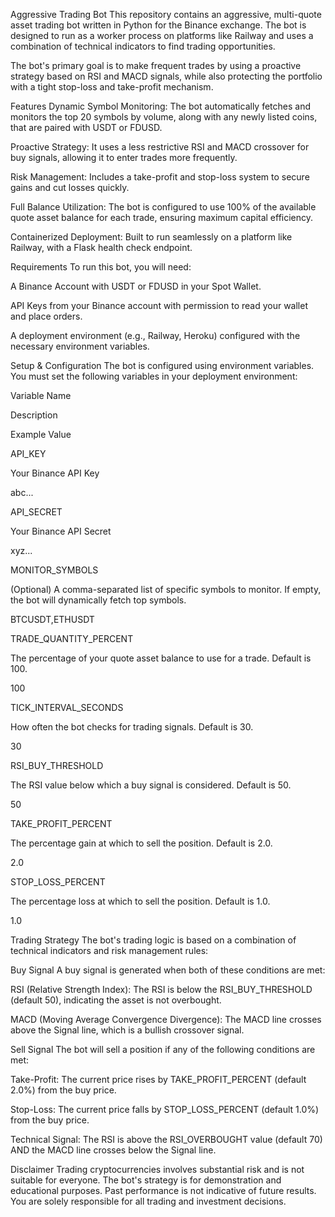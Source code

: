 Aggressive Trading Bot
This repository contains an aggressive, multi-quote asset trading bot written in Python for the Binance exchange. The bot is designed to run as a worker process on platforms like Railway and uses a combination of technical indicators to find trading opportunities.

The bot's primary goal is to make frequent trades by using a proactive strategy based on RSI and MACD signals, while also protecting the portfolio with a tight stop-loss and take-profit mechanism.

Features
Dynamic Symbol Monitoring: The bot automatically fetches and monitors the top 20 symbols by volume, along with any newly listed coins, that are paired with USDT or FDUSD.

Proactive Strategy: It uses a less restrictive RSI and MACD crossover for buy signals, allowing it to enter trades more frequently.

Risk Management: Includes a take-profit and stop-loss system to secure gains and cut losses quickly.

Full Balance Utilization: The bot is configured to use 100% of the available quote asset balance for each trade, ensuring maximum capital efficiency.

Containerized Deployment: Built to run seamlessly on a platform like Railway, with a Flask health check endpoint.

Requirements
To run this bot, you will need:

A Binance Account with USDT or FDUSD in your Spot Wallet.

API Keys from your Binance account with permission to read your wallet and place orders.

A deployment environment (e.g., Railway, Heroku) configured with the necessary environment variables.

Setup & Configuration
The bot is configured using environment variables. You must set the following variables in your deployment environment:

Variable Name

Description

Example Value

API_KEY

Your Binance API Key

abc...

API_SECRET

Your Binance API Secret

xyz...

MONITOR_SYMBOLS

(Optional) A comma-separated list of specific symbols to monitor. If empty, the bot will dynamically fetch top symbols.

BTCUSDT,ETHUSDT

TRADE_QUANTITY_PERCENT

The percentage of your quote asset balance to use for a trade. Default is 100.

100

TICK_INTERVAL_SECONDS

How often the bot checks for trading signals. Default is 30.

30

RSI_BUY_THRESHOLD

The RSI value below which a buy signal is considered. Default is 50.

50

TAKE_PROFIT_PERCENT

The percentage gain at which to sell the position. Default is 2.0.

2.0

STOP_LOSS_PERCENT

The percentage loss at which to sell the position. Default is 1.0.

1.0

Trading Strategy
The bot's trading logic is based on a combination of technical indicators and risk management rules:

Buy Signal
A buy signal is generated when both of these conditions are met:

RSI (Relative Strength Index): The RSI is below the RSI_BUY_THRESHOLD (default 50), indicating the asset is not overbought.

MACD (Moving Average Convergence Divergence): The MACD line crosses above the Signal line, which is a bullish crossover signal.

Sell Signal
The bot will sell a position if any of the following conditions are met:

Take-Profit: The current price rises by TAKE_PROFIT_PERCENT (default 2.0%) from the buy price.

Stop-Loss: The current price falls by STOP_LOSS_PERCENT (default 1.0%) from the buy price.

Technical Signal: The RSI is above the RSI_OVERBOUGHT value (default 70) AND the MACD line crosses below the Signal line.

Disclaimer
Trading cryptocurrencies involves substantial risk and is not suitable for everyone. The bot's strategy is for demonstration and educational purposes. Past performance is not indicative of future results. You are solely responsible for all trading and investment decisions.
